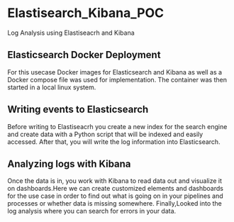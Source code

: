# Elastisearch_Kibana_POC
Log Analysis using Elastiseacrh and Kibana

## Elasticsearch Docker Deployment
For this usecase Docker images for Elasticsearch and Kibana as well as a Docker compose file was used for implementation. The container was then started in a local linux system.


## Writing events to Elasticsearch
Before writing to Elastiseacrh you create a new index for the search engine and create data with a Python script that will be indexed and easily accessed. After that, you will write the log information into Elasticsearch. 


## Analyzing logs with Kibana
Once the data is in, you work with Kibana to read data out and visualize it on dashboards.Here we can create customized elements and dashboards for the use case in order to find out what is going on in your pipelines and processes or whether data is missing somewhere. Finally,Looked into the log analysis where you can search for errors in your data.

